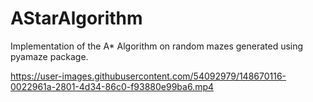# AStarAlgorithm
Implementation of the A* Algorithm on random mazes generated using pyamaze package.


https://user-images.githubusercontent.com/54092979/148670116-0022961a-2801-4d34-86c0-f93880e99ba6.mp4
